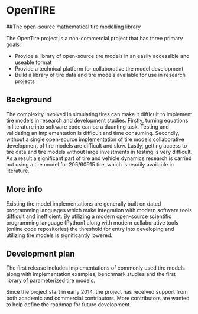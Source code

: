# OpenTIRE
##The open-source mathematical tire modelling library

The OpenTire project is a non-commercial project that has three primary goals:
* Provide a library of open-source tire models in an easily accessible and useable format
* Provide a technical platform for collaborative tire model development
* Build a library of tire data and tire models available for use in research projects
 
## Background
The complexity involved in simulating tires can make it difficult to implement tire models in research and development studies. Firstly, turning equations in literature into software code can be a daunting task. Testing and validating an implementation is difficult and time consuming. Secondly, without a single open-source implementation of tire models collaborative development of tire models are difficult and slow. Lastly, getting access to tire data and tire models without large investments in testing is very difficult. As a result a significant part of tire and vehicle dynamics research is carried out using a tire model for 205/60R15 tire, which is readily available in literature.

## More info
Existing tire model implementations are generally built on dated programming languages which make integration with modern software tools difficult and inefficient. By utilizing a modern open-source scientific programming language (Python) along with modern collaborative tools (online code repositories) the threshold for entry into developing and utilizing tire models is significantly lowered. 

## Development plan
The first release includes implementations of commonly used tire models along with implementation examples, benchmark studies and the first library of parameterized tire models.

Since the project start in early 2014, the project has received support from both academic and commercial contributors. More contributors are wanted to help define the roadmap for future development.
